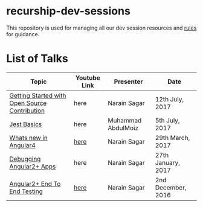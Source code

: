 # recurship-dev-sessions

This repository is used for managing all our dev session resources and [rules](rules.md) for guidance.

# List of Talks

| Topic | Youtube Link | Presenter | Date |
|---------|---------|---------------|--------|
| [Getting Started with Open Source Contribution](sessions/opensource-contribution/) | here | Narain Sagar | 12th July, 2017
| [Jest Basics](sessions/jest/readme.md) | here | Muhammad AbdulMoiz | 5th July, 2017 |
| [Whats new in Angular4](sessions/ng4/) | [here](https://youtu.be/cKz6O6r9sCY) | Narain Sagar | 29th March, 2017
| [Debugging Angular2+ Apps](sessions/ng-debugging/) | here | Narain Sagar | 27th January, 2017
| [Angular2+ End To End Testing](sessions/ng-e2e-testing/) | [here](https://youtu.be/rpXKZQmFtLM) | Narain Sagar | 2nd December, 2016

